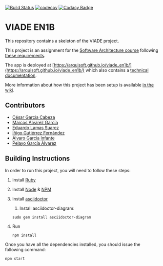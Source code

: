[![Build Status](https://travis-ci.org/Arquisoft/viade_en1b.svg?branch=master)](https://travis-ci.org/Arquisoft/viade_en1b)
[![codecov](https://codecov.io/gh/Arquisoft/viade_en1b/branch/master/graph/badge.svg)](https://codecov.io/gh/Arquisoft/viade_en1b)
[![Codacy Badge](https://api.codacy.com/project/badge/Grade/eb242ef1364d43c4b134aa6b65acd970)](https://www.codacy.com/gh/Arquisoft/viade_en1b?utm_source=github.com&amp;utm_medium=referral&amp;utm_content=Arquisoft/viade_en1b&amp;utm_campaign=Badge_Grade)

# VIADE EN1B

This repository contains a skeleton of the VIADE project.

This project is an assignment for the [Software Architecture course](https://arquisoft.github.io/) following [these requirements](https://labra.solid.community/public/SoftwareArchitecture/AssignmentDescription/).

The app is deployed at [https://arquisoft.github.io/viade_en1b/](https://arquisoft.github.io/viade_en1b/) which also contains a [technical documentation](https://arquisoft.github.io/viade_en1b/docs).

More information about how this project has been setup is available [in the wiki](https://github.com/Arquisoft/viade_en1b/wiki).

## Contributors

- [César García Cabeza](https://github.com/themrcesi)
- [Marcos Álvarez García](https://github.com/alvarezGarciaMarcos)
- [Eduardo Lamas Suarez](https://github.com/lamasumas)
- [Íñigo Gutiérrez Fernández](https://github.com/InigoGutierrez)
- [Álvaro García Infante](https://github.com/alvarogarinf)
- [Pelayo García Álvarez](https://github.com/garciaAlvarezPelayo)

## Building Instructions
In order to run this project, you will need to follow these steps:
1. Install [Ruby](https://www.ruby-lang.org/es/)

1. Install [Node](https://nodejs.org/) & [NPM](https://www.npmjs.com/)

1. Install [asciidoctor](https://asciidoctor.org/)
    1. Install asciidoctor-diagram:
    ```shell
    sudo gem install asciidoctor-diagram
    ```
1. Run 
    ```shell
    npm install 
    ```

Once you have all the dependencies installed, you should issue the following command:
```shell
npm start
```